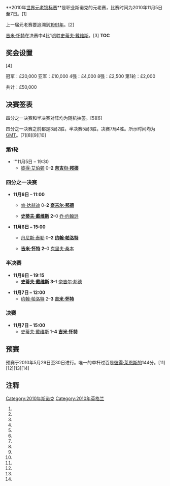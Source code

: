 **2010年[世界元老锦标赛](https://zh.wikipedia.org/wiki/世界元老锦标赛 "wikilink")**是职业斯诺克的元老赛，比赛时间为2010年11月5日至7日。\[1\]

上一届元老赛要追溯到[1991年](https://zh.wikipedia.org/wiki/1991年斯诺克世界元老锦标赛 "wikilink")。\[2\]

[吉米·怀特](../Page/吉米·怀特.md "wikilink")在决赛中4比1战胜[史蒂夫·戴维斯](../Page/史蒂夫·戴维斯.md "wikilink")。\[3\] __TOC__

## 奖金设置

\[4\]

冠军：£20,000
亚军：£10,000
4强：£4,000
8强：£2,500
第1轮：£2,000

共计：£50,000

## 决赛签表

四分之一决赛和半决赛对阵均为随机抽签。\[5\]\[6\]

四分之一决赛之前都是3局2胜，半决赛5局3胜，决赛7局4胜。所示时间均为[GMT](https://zh.wikipedia.org/wiki/GMT "wikilink")。\[7\]\[8\]\[9\]\[10\]

### 第1轮

  - '''11月5日 – 19:30
      - [彼得·艾伯顿](https://zh.wikipedia.org/wiki/彼得·艾伯顿 "wikilink") 0–**2**  **[奈吉尔·邦德](https://zh.wikipedia.org/wiki/奈吉尔·邦德 "wikilink")**

### 四分之一决赛

  - **11月6日 – 11:00**
      - [肯·达赫迪](https://zh.wikipedia.org/wiki/肯·达赫迪 "wikilink") 0–**2**  **[奈吉尔·邦德](https://zh.wikipedia.org/wiki/奈吉尔·邦德 "wikilink")**

      - **[史蒂夫·戴维斯](../Page/史蒂夫·戴维斯.md "wikilink")** **2**–0  [乔·约翰逊](https://zh.wikipedia.org/wiki/乔·约翰逊 "wikilink")

<!-- end list -->

  - **11月6日 – 15:00**
      - [丹尼斯·泰勒](../Page/丹尼斯·泰勒.md "wikilink") 0–**2**  **[约翰·帕洛特](https://zh.wikipedia.org/wiki/约翰·帕洛特 "wikilink")**

      - **[吉米·怀特](../Page/吉米·怀特.md "wikilink")** **2**–0  [克里夫·桑本](../Page/克里夫·桑本.md "wikilink")

### 半决赛

  - **11月6日 – 19:15**
      - **[史蒂夫·戴维斯](../Page/史蒂夫·戴维斯.md "wikilink")** **3**–1  [奈吉尔·邦德](https://zh.wikipedia.org/wiki/奈吉尔·邦德 "wikilink")

<!-- end list -->

  - **11月7日 – 12:00**
      - [约翰·帕洛特](https://zh.wikipedia.org/wiki/约翰·帕洛特 "wikilink") 2–**3**  **[吉米·怀特](../Page/吉米·怀特.md "wikilink")**

### 决赛

  - **11月7日 – 15:00**
      - [史蒂夫·戴维斯](../Page/史蒂夫·戴维斯.md "wikilink") 1–**4**  **[吉米·怀特](../Page/吉米·怀特.md "wikilink")**

## 预赛

预赛于2010年5月29日至30日进行。唯一的单杆过百是[彼得·莱恩斯的](https://zh.wikipedia.org/wiki/彼得·莱恩斯 "wikilink")144分。\[11\]\[12\]\[13\]\[14\]

## 注释

[Category:2010年斯诺克](https://zh.wikipedia.org/wiki/Category:2010年斯诺克 "wikilink") [Category:2010年英格兰](https://zh.wikipedia.org/wiki/Category:2010年英格兰 "wikilink")

1.

2.

3.

4.

5.

6.

7.
8.

9.

10.

11.

12.

13.

14.